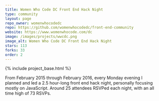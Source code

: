 ```yaml
---
title: Women Who Code DC Front End Hack Night
type: community
layout: page
repo_owner: womenwhocodedc
repo: https://github.com/womenwhocodedc/front-end-community
website: https://www.womenwhocode.com/dc
image: /images/projects/wwcdc.png
image_alt: Women Who Code DC Front End Hack Night
stars: 113
forks: 33
order: 2
---
```


{% include project_base.html %}

From February 2015 through February 2016, every Monday evening I planned and led a 2.5 hour-long front end hack night, personally focusing mostly on JavaScript. Around 25 attendees RSVPed each night, with an all time high of 73 RSVPs.